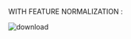 WITH FEATURE NORMALIZATION :

![download](https://user-images.githubusercontent.com/61268484/84562984-33830680-ace3-11ea-8c86-f4d842918eaf.png)

